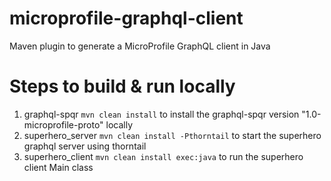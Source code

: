 # microprofile-graphql-client
Maven plugin to generate a MicroProfile GraphQL client in Java

# Steps to build & run locally
1. graphql-spqr ```mvn clean install``` to install the graphql-spqr version "1.0-microprofile-proto" locally
2. superhero_server ``mvn clean install -Pthorntail`` to start the superhero graphql server using thorntail
3. superhero_client ```mvn clean install exec:java``` to run the superhero client Main class


